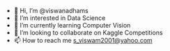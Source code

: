- 👋 Hi, I’m @viswanadhams
- 👀 I’m interested in Data Science
- 🌱 I’m currently learning Computer Vision
- 💞️ I’m looking to collaborate on Kaggle Competitions
- 📫 How to reach me s_viswam2001@yahoo.com

<!---
viswanadhams/viswanadhams is a ✨ special ✨ repository because its `README.md` (this file) appears on your GitHub profile.
You can click the Preview link to take a look at your changes.
--->
